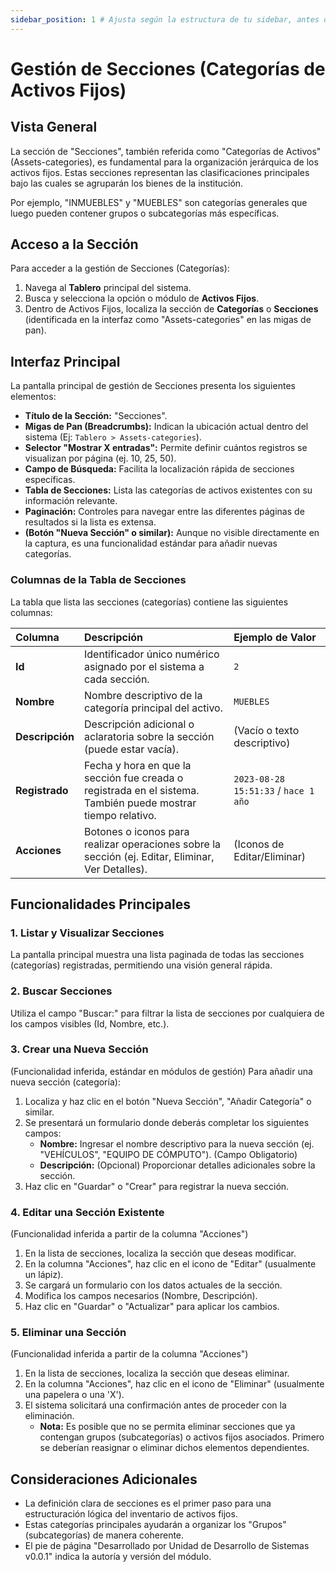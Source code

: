 ```yaml
---
sidebar_position: 1 # Ajusta según la estructura de tu sidebar, antes de "Grupos"
---
```


# Gestión de Secciones (Categorías de Activos Fijos)

## Vista General

La sección de "Secciones", también referida como "Categorías de Activos" (Assets-categories), es fundamental para la organización jerárquica de los activos fijos. Estas secciones representan las clasificaciones principales bajo las cuales se agruparán los bienes de la institución.

Por ejemplo, "INMUEBLES" y "MUEBLES" son categorías generales que luego pueden contener grupos o subcategorías más específicas.

## Acceso a la Sección

Para acceder a la gestión de Secciones (Categorías):

1.  Navega al **Tablero** principal del sistema.
2.  Busca y selecciona la opción o módulo de **Activos Fijos**.
3.  Dentro de Activos Fijos, localiza la sección de **Categorías** o **Secciones** (identificada en la interfaz como "Assets-categories" en las migas de pan).

## Interfaz Principal

La pantalla principal de gestión de Secciones presenta los siguientes elementos:

*   **Título de la Sección:** "Secciones".
*   **Migas de Pan (Breadcrumbs):** Indican la ubicación actual dentro del sistema (Ej: `Tablero > Assets-categories`).
*   **Selector "Mostrar X entradas":** Permite definir cuántos registros se visualizan por página (ej. 10, 25, 50).
*   **Campo de Búsqueda:** Facilita la localización rápida de secciones específicas.
*   **Tabla de Secciones:** Lista las categorías de activos existentes con su información relevante.
*   **Paginación:** Controles para navegar entre las diferentes páginas de resultados si la lista es extensa.
*   **(Botón "Nueva Sección" o similar):** Aunque no visible directamente en la captura, es una funcionalidad estándar para añadir nuevas categorías.

### Columnas de la Tabla de Secciones

La tabla que lista las secciones (categorías) contiene las siguientes columnas:

| Columna     | Descripción                                                                                                | Ejemplo de Valor                     |
| :---------- | :--------------------------------------------------------------------------------------------------------- | :----------------------------------- |
| **Id**      | Identificador único numérico asignado por el sistema a cada sección.                                       | `2`                                  |
| **Nombre**  | Nombre descriptivo de la categoría principal del activo.                                                   | `MUEBLES`                            |
| **Descripción** | Descripción adicional o aclaratoria sobre la sección (puede estar vacía).                                | (Vacío o texto descriptivo)          |
| **Registrado**| Fecha y hora en que la sección fue creada o registrada en el sistema. También puede mostrar tiempo relativo. | `2023-08-28 15:51:33` / `hace 1 año` |
| **Acciones**| Botones o iconos para realizar operaciones sobre la sección (ej. Editar, Eliminar, Ver Detalles).          | (Iconos de Editar/Eliminar)          |

## Funcionalidades Principales

### 1. Listar y Visualizar Secciones
La pantalla principal muestra una lista paginada de todas las secciones (categorías) registradas, permitiendo una visión general rápida.

### 2. Buscar Secciones
Utiliza el campo "Buscar:" para filtrar la lista de secciones por cualquiera de los campos visibles (Id, Nombre, etc.).

### 3. Crear una Nueva Sección
(Funcionalidad inferida, estándar en módulos de gestión)
Para añadir una nueva sección (categoría):
1.  Localiza y haz clic en el botón "Nueva Sección", "Añadir Categoría" o similar.
2.  Se presentará un formulario donde deberás completar los siguientes campos:
    *   **Nombre:** Ingresar el nombre descriptivo para la nueva sección (ej. "VEHÍCULOS", "EQUIPO DE CÓMPUTO"). (Campo Obligatorio)
    *   **Descripción:** (Opcional) Proporcionar detalles adicionales sobre la sección.
3.  Haz clic en "Guardar" o "Crear" para registrar la nueva sección.

### 4. Editar una Sección Existente
(Funcionalidad inferida a partir de la columna "Acciones")
1.  En la lista de secciones, localiza la sección que deseas modificar.
2.  En la columna "Acciones", haz clic en el icono de "Editar" (usualmente un lápiz).
3.  Se cargará un formulario con los datos actuales de la sección.
4.  Modifica los campos necesarios (Nombre, Descripción).
5.  Haz clic en "Guardar" o "Actualizar" para aplicar los cambios.

### 5. Eliminar una Sección
(Funcionalidad inferida a partir de la columna "Acciones")
1.  En la lista de secciones, localiza la sección que deseas eliminar.
2.  En la columna "Acciones", haz clic en el icono de "Eliminar" (usualmente una papelera o una 'X').
3.  El sistema solicitará una confirmación antes de proceder con la eliminación.
    *   **Nota:** Es posible que no se permita eliminar secciones que ya contengan grupos (subcategorías) o activos fijos asociados. Primero se deberían reasignar o eliminar dichos elementos dependientes.

## Consideraciones Adicionales
*   La definición clara de secciones es el primer paso para una estructuración lógica del inventario de activos fijos.
*   Estas categorías principales ayudarán a organizar los "Grupos" (subcategorías) de manera coherente.
*   El pie de página "Desarrollado por Unidad de Desarrollo de Sistemas v0.0.1" indica la autoría y versión del módulo.